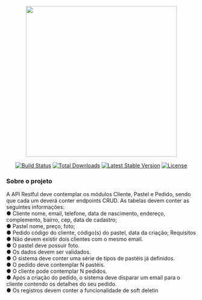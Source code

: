 <p align="center"><a href="https://laravel.com" target="_blank"><img src="https://raw.githubusercontent.com/laravel/art/master/logo-lockup/5%20SVG/2%20CMYK/1%20Full%20Color/laravel-logolockup-cmyk-red.svg" width="400"></a></p>

<p align="center">
<a href="https://travis-ci.org/laravel/framework"><img src="https://travis-ci.org/laravel/framework.svg" alt="Build Status"></a>
<a href="https://packagist.org/packages/laravel/framework"><img src="https://img.shields.io/packagist/dt/laravel/framework" alt="Total Downloads"></a>
<a href="https://packagist.org/packages/laravel/framework"><img src="https://img.shields.io/packagist/v/laravel/framework" alt="Latest Stable Version"></a>
<a href="https://packagist.org/packages/laravel/framework"><img src="https://img.shields.io/packagist/l/laravel/framework" alt="License"></a>
</p>

### Sobre o projeto
A API Restful deve contemplar os módulos Cliente, Pastel e Pedido, sendo que
cada um deverá conter endpoints CRUD.
As tabelas devem conter as seguintes informações:<br>
● Cliente nome, email, telefone, data de nascimento, endereço, complemento,
bairro, cep, data de cadastro;<br>
● Pastel nome, preço, foto;<br>
● Pedido código do cliente, código(s) do pastel, data da criação;
Requisitos<br>
● Não devem existir dois clientes com o mesmo email.<br>
● O pastel deve possuir foto.<br>
● Os dados devem ser validados.<br>
● O sistema deve conter uma série de tipos de pastéis já definidos.<br>
● O pedido deve contemplar N pastéis.<br>
● O cliente pode contemplar N pedidos.<br>
● Após a criação do pedido, o sistema deve disparar um email para o cliente
contendo os detalhes do seu pedido.<br>
● Os registros devem conter a funcionalidade de soft deletin
